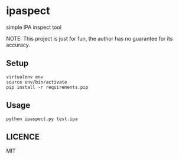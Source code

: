 # ipaspect

simple IPA inspect tool

NOTE: This project is just for fun, the author has no guarantee for its accuracy.

## Setup

```
virtualenv env
source env/bin/activate
pip install -r requirements.pip
```

## Usage

`python ipaspect.py test.ipa`

## LICENCE

MIT
